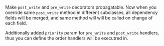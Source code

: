 Make `post_write` and `pre_write` decorators propagatable.
Now when you override same `post_write` method in different subclasses,
all dependency fields will be merged,
and same method will will be called on change of each field.

Additionally added `priority` param for `pre_write` and `post_write` handlers,
thus you can define the order handlers will be executred in.
